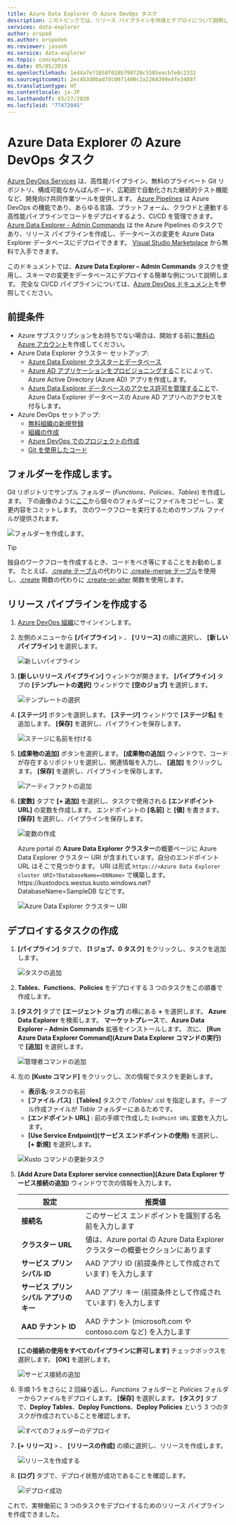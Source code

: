 ```yaml
---
title: Azure Data Explorer の Azure DevOps タスク
description: このトピックでは、リリース パイプラインを作成とデプロイについて説明します
services: data-explorer
author: orspod
ms.author: orspodek
ms.reviewer: jasonh
ms.service: data-explorer
ms.topic: conceptual
ms.date: 05/05/2019
ms.openlocfilehash: 1e44a7e71858f028b798720c5505eacbfe8c2332
ms.sourcegitcommit: 2ec4b3d0bad7dc0071400c2a2264399e4fe34897
ms.translationtype: HT
ms.contentlocale: ja-JP
ms.lasthandoff: 03/27/2020
ms.locfileid: "77472045"
---
```

# <a name="azure-devops-task-for-azure-data-explorer"></a>Azure Data Explorer の Azure DevOps タスク

[Azure DevOps Services](https://azure.microsoft.com/services/devops/) は、高性能パイプライン、無料のプライベート Git リポジトリ、構成可能なかんばんボード、広範囲で自動化された継続的テスト機能など、開発向け共同作業ツールを提供します。 [Azure Pipelines](https://azure.microsoft.com/services/devops/pipelines/) は Azure DevOps の機能であり、あらゆる言語、プラットフォーム、クラウドと連動する高性能パイプラインでコードをデプロイするよう、CI/CD を管理できます。
[Azure Data Explorer - Admin Commands](https://marketplace.visualstudio.com/items?itemName=Azure-Kusto.PublishToADX) は the Azure Pipelines のタスクであり、リリース パイプラインを作成し、データベースの変更を Azure Data Explorer データベースにデプロイできます。 [Visual Studio Marketplace](https://marketplace.visualstudio.com/) から無料で入手できます。

このドキュメントでは、**Azure Data Explorer – Admin Commands** タスクを使用し、スキーマの変更をデータベースにデプロイする簡単な例について説明します。 完全な CI/CD パイプラインについては、[Azure DevOps ドキュメント](/azure/devops/user-guide/what-is-azure-devops?view=azure-devops#vsts)を参照してください。

## <a name="prerequisites"></a>前提条件

* Azure サブスクリプションをお持ちでない場合は、開始する前に[無料の Azure アカウント](https://azure.microsoft.com/free/)を作成してください。
* Azure Data Explorer クラスター セットアップ:
    * [Azure Data Explorer クラスターとデータベース](/azure/data-explorer/create-cluster-database-portal)
    * [Azure AD アプリケーションをプロビジョニングする](/azure/kusto/management/access-control/how-to-provision-aad-app)ことによって、Azure Active Directory (Azure AD) アプリを作成します。
    * [Azure Data Explorer データベースのアクセス許可を管理すること](/azure/data-explorer/manage-database-permissions)で、Azure Data Explorer データベースの Azure AD アプリへのアクセスを付与します。
* Azure DevOps セットアップ:
    * [無料組織の新規登録](/azure/devops/user-guide/sign-up-invite-teammates?view=azure-devops)
    * [組織の作成](/azure/devops/organizations/accounts/create-organization?view=azure-devops)
    * [Azure DevOps でのプロジェクトの作成](/azure/devops/organizations/projects/create-project?view=azure-devops)
    * [Git を使用したコード](/azure/devops/user-guide/code-with-git?view=azure-devops)

## <a name="create-folders"></a>フォルダーを作成します。

Git リポジトリでサンプル フォルダー (*Functions*、*Policies*、*Tables*) を作成します。 下の画像のように[ここ](https://github.com/Azure/azure-kusto-docs-samples/tree/master/DevOps_release_pipeline)から個々のフォルダーにファイルをコピーし、変更内容をコミットします。 次のワークフローを実行するためのサンプル ファイルが提供されます。

![フォルダーを作成します。](media/devops/create-folders.png)

> [!TIP]
> 独自のワークフローを作成するとき、コードをべき等にすることをお勧めします。 たとえば、[.create テーブル](/azure/kusto/management/create-table-command)の代わりに [.create-merge テーブル](/azure/kusto/management/create-table-command#create-merge-table)を使用し、[.create](/azure/kusto/management/create-function) 関数の代わりに [.create-or-alter](/azure/kusto/management/create-alter-function) 関数を使用します。

## <a name="create-a-release-pipeline"></a>リリース パイプラインを作成する

1. [Azure DevOps 組織](https://dev.azure.com/)にサインインします。
1. 左側のメニューから **[パイプライン]**  > 、 **[リリース]** の順に選択し、 **[新しいパイプライン]** を選択します。

    ![新しいパイプライン](media/devops/new-pipeline.png)

1. **[新しいリリース パイプライン]** ウィンドウが開きます。 **[パイプライン]** タブの **[テンプレートの選択]** ウィンドウで **[空のジョブ]** を選択します。

     ![テンプレートの選択](media/devops/select-template.png)

1. **[ステージ]** ボタンを選択します。 **[ステージ]** ウィンドウで **[ステージ名]** を追加します。 **[保存]** を選択し、パイプラインを保存します。

    ![ステージに名前を付ける](media/devops/stage-name.png)

1. **[成果物の追加]** ボタンを選択します。 **[成果物の追加]** ウィンドウで、コードが存在するリポジトリを選択し、関連情報を入力し、 **[追加]** をクリックします。 **[保存]** を選択し、パイプラインを保存します。

    ![アーティファクトの追加](media/devops/add-artifact.png)

1. **[変数]** タブで **[+ 追加]** を選択し、タスクで使用される **[エンドポイント URL]** の変数を作成します。 エンドポイントの **[名前]** と **[値]** を書きます。 **[保存]** を選択し、パイプラインを保存します。 

    ![変数の作成](media/devops/create-variable.png)

    Azure portal の **Azure Data Explorer クラスター**の概要ページに Azure Data Explorer クラスター URI が含まれています。自分のエンドポイント URL はそこで見つかります。 URI は形式 `https://<Azure Data Explorer cluster URI>?DatabaseName=<DBName>` で構築します。  https:\//kustodocs.westus.kusto.windows.net?DatabaseName=SampleDB などです。

    ![Azure Data Explorer クラスター URI](media/devops/adx-cluster-uri.png)

## <a name="create-tasks-to-deploy"></a>デプロイするタスクの作成

1. **[パイプライン]** タブで、 **[1 ジョブ、0 タスク]** をクリックし、タスクを追加します。 

    ![タスクの追加](media/devops/add-task.png)

1. **Tables**、**Functions**、**Policies** をデプロイする 3 つのタスクをこの順番で作成します。 

1. **[タスク]** タブで **[エージェント ジョブ]** の横にある **+** を選択します。 **Azure Data Explorer** を検索します。 **マーケットプレース**で、**Azure Data Explorer – Admin Commands** 拡張をインストールします。 次に、 **[Run Azure Data Explorer Command]\(Azure Data Explorer コマンドの実行\)** で **[追加]** を選択します。

     ![管理者コマンドの追加](media/devops/add-admin-commands.png)

1. 左の **[Kusto コマンド]** をクリックし、次の情報でタスクを更新します。
    * **表示名**:タスクの名前
    * **[ファイル パス]** : **[Tables]** タスクで */Tables/* .csl を指定します。テーブル作成ファイルが *Table* フォルダーにあるためです。
    * **[エンドポイント URL]** : 前の手順で作成した `EndPoint URL` 変数を入力します。
    * **[Use Service Endpoint]\(サービス エンドポイントの使用\)** を選択し、 **[+ 新規]** を選択します。

    ![Kusto コマンドの更新タスク](media/devops/kusto-command-task.png)

1. **[Add Azure Data Explorer service connection]\(Azure Data Explorer サービス接続の追加\)** ウィンドウで次の情報を入力します。

    |設定  |推奨値  |
    |---------|---------|
    |**接続名**     |    このサービス エンドポイントを識別する名前を入力します     |
    |**クラスター URL**    |    値は、Azure portal の Azure Data Explorer クラスターの概要セクションにあります | 
    |**サービス プリンシパル ID**    |    AAD アプリ ID (前提条件として作成されています) を入力します     |
    |**サービス プリンシパル アプリのキー**     |    AAD アプリ キー (前提条件として作成されています) を入力します    |
    |**AAD テナント ID**    |      AAD テナント (microsoft.com や contoso.com など) を入力します    |

    **[この接続の使用をすべてのパイプラインに許可します]** チェックボックスを選択します。 **[OK]** を選択します。

    ![サービス接続の追加](media/devops/add-service-connection.png)

1. 手順 1-5 をさらに 2 回繰り返し、*Functions* フォルダーと *Policies* フォルダーからファイルをデプロイします。 **[保存]** を選択します。 **[タスク]** タブで、**Deploy Tables**、**Deploy Functions**、**Deploy Policies** という 3 つのタスクが作成されていることを確認します。

    ![すべてのフォルダーのデプロイ](media/devops/deploy-all-folders.png)

1. **[+ リリース]**  > 、 **[リリースの作成]** の順に選択し、リリースを作成します。

    ![リリースを作成する](media/devops/create-release.png)

1. **[ログ]** タブで、デプロイ状態が成功であることを確認します。

    ![デプロイ成功](media/devops/deployment-successful.png)

これで、実稼働前に 3 つのタスクをデプロイするためのリリース パイプラインを作成できました。